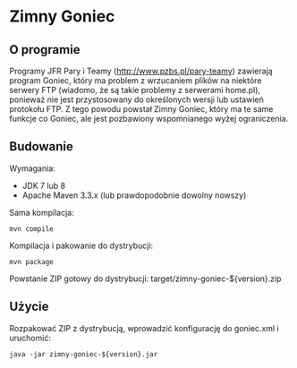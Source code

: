 # Zimny Goniec

## O programie

Programy JFR Pary i Teamy (http://www.pzbs.pl/pary-teamy) zawierają program Goniec, który ma problem z wrzucaniem plików na niektóre serwery FTP (wiadomo, że są takie problemy z serwerami home.pl), ponieważ nie jest przystosowany do określonych wersji lub ustawień protokołu FTP. Z tego powodu powstał Zimny Goniec, który ma te same funkcje co Goniec, ale jest pozbawiony wspomnianego wyżej ograniczenia.

## Budowanie

Wymagania: 

* JDK 7 lub 8
* Apache Maven 3.3.x (lub prawdopodobnie dowolny nowszy)

Sama kompilacja:

```
mvn compile
```

Kompilacja i pakowanie do dystrybucji:

```
mvn package
```

Powstanie ZIP gotowy do dystrybucji: target/zimny-goniec-${version}.zip

## Użycie

Rozpakować ZIP z dystrybucją, wprowadzić konfigurację do goniec.xml i uruchomić:

```
java -jar zimny-goniec-${version}.jar
```

